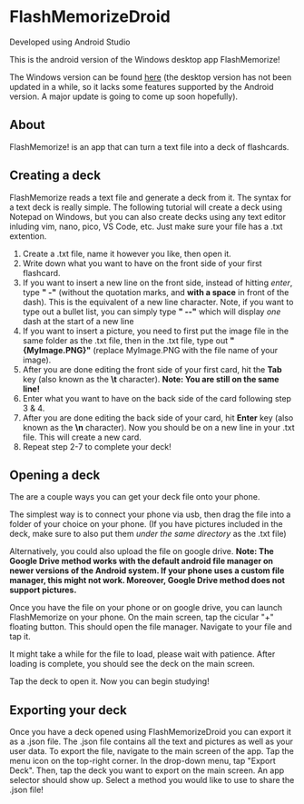 # FlashMemorizeDroid

Developed using Android Studio

This is the android version of the Windows desktop app FlashMemorize!

The Windows version can be found [here](https://github.com/timchenggu123/FlashMemorize) (the desktop version has not been updated in a while, so it lacks some features supported by the Android version. A major update is going to come up soon hopefully).

## About

FlashMemorize! is an app that can turn a text file into a deck of flashcards. 

## Creating a deck

FlashMemorize reads a text file and generate a deck from it. The syntax for a text deck is really simple. The following tutorial will create a deck using Notepad on Windows, but you can also create decks using any text editor inluding vim, nano, pico, VS Code, etc. Just make sure your file has a .txt extention.

1. Create a .txt file, name it however you like, then open it. 
2. Write down what you want to have on the front side of your first flashcard. 
3. If you want to insert a new line on the front side, instead of hitting *enter*, type **" -"** (without the quotation marks, and **with a space** in front of the dash). This is the equivalent of a new line character. Note, if you want to type out a bullet list, you can simply type **" --"** which will display *one* dash at the start of a new line
4. If you want to insert a picture, you need to first put the image file in the same folder as the .txt file, then in the .txt file, type out **"{MyImage.PNG}"** (replace MyImage.PNG with the file name of your image).
5. After you are done editing the front side of your first card, hit the **Tab** key (also known as the **\t** character). **Note: You are still on the same line!**
6. Enter what you want to have on the back side of the card following step 3 & 4.
7. After you are done editing the back side of your card, hit **Enter** key (also known as the **\n** character). Now you should be on a new line in your .txt file. This will create a new card.
8. Repeat step 2-7 to complete your deck!

## Opening a deck

The are a couple ways you can get your deck file onto your phone.

The simplest way is to connect your phone via usb, then drag the file into a folder of your choice on your phone. (If you have pictures included in the deck, make sure to also put them *under the same directory* as the .txt file)

Alternatively, you could also upload the file on google drive. **Note: The Google Drive method works with the default android file manager on newer versions of the Android system. If your phone uses a custom file manager, this might not work. Moreover, Google Drive method does not support pictures.**

Once you have the file on your phone or on google drive, you can launch FlashMemorize on your phone. On the main screen, tap the cicular "+" floating button. This should open the file manager. Navigate to your file and tap it. 

It might take a while for the file to load, please wait with patience. After loading is complete, you should see the deck on the main screen.

Tap the deck to open it. Now you can begin studying!

## Exporting your deck

Once you have a deck opened using FlashMemorizeDroid you can export it as a .json file. The .json file contains all the text and pictures as well as your user data. To export the file, navigate to the main screen of the app. Tap the menu icon on the top-right corner. In the drop-down menu, tap "Export Deck". Then, tap the deck you want to export on the main screen. An app selector should show up. Select a method you would like to use to share the .json file!
